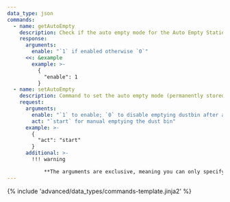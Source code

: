 ```yaml
---
data_type: json
commands:
  - name: getAutoEmpty
    description: Check if the auto empty mode for the Auto Empty Station is activated.
    response:
      arguments:
        enable: "`1` if enabled otherwise `0`"
      <<: &example
        example: >-
          {
            "enable": 1
          }
  - name: setAutoEmpty
    description: Command to set the auto empty mode (permanently stored) or to manually empty dust bin.
    request:
      arguments:
        enable: "`1` to enable; `0` to disable emptying dustbin after a cleaning job" 
        act: "`start` for manual emptying the dust bin"
      example: >-
        {
          "act": "start"
        }
      additional: >-
        !!! warning

            **The arguments are exclusive, meaning you can only specify one at the time!** Either `enable` or `act`
---
```


{% include 'advanced/data_types/commands-template.jinja2' %}
